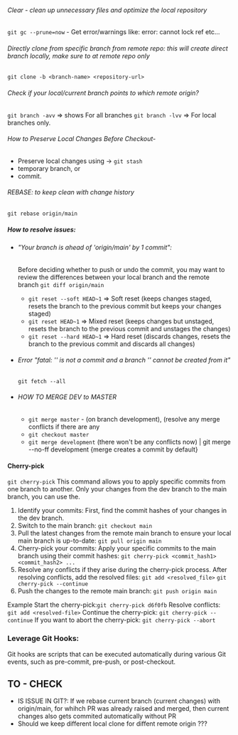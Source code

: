 ###### Clear - clean up unnecessary files and optimize the local repository
`git gc --prune=now` - Get error/warnings like: error: cannot lock ref etc...

###### Directly clone from specific branch from remote repo: this will create direct branch locally, make sure to at remote repo only
`git clone -b <branch-name> <repository-url>`

###### Check if your local/current branch points to which remote origin?
`git branch -avv`	=> shows For all branches
`git branch -lvv`	=> For local branches only.
 
###### How to Preserve Local Changes Before Checkout-
 + Preserve local changes using -> `git stash`
 + temporary branch, or
 + commit.

###### REBASE: to keep clean with change history
`git rebase origin/main`

##### How to resolve issues:
 + ###### "Your branch is ahead of 'origin/main' by 1 commit":
	Before deciding whether to push or undo the commit, you may want to review the differences between your local branch and the remote branch `git diff origin/main`
	+ `git reset --soft HEAD~1`	=> Soft reset (keeps changes staged, resets the branch to the previous commit but keeps your changes staged)
	+ `git reset HEAD~1`	=> Mixed reset (keeps changes but unstaged, resets the branch to the previous commit and unstages the changes)
	+ `git reset --hard HEAD~1`	=> Hard reset (discards changes, resets the branch to the previous commit and discards all changes)

+ ###### Error "fatal: '' is not a commit and a branch '' cannot be created from it"
	`git fetch --all`

+ ###### HOW TO MERGE DEV to MASTER
  	- `git merge master` - (on branch development), (resolve any merge conflicts if there are any 
	- `git checkout master`
	- `git merge development` (there won't be any conflicts now) | git merge --no-ff development {merge creates a commit by default}


#### Cherry-pick
 `git cherry-pick` This command allows you to apply specific commits from one branch to another. Only your changes from the dev branch to the main branch, you can use the.
1) Identify your commits: First, find the commit hashes of your changes in the dev branch.
2) Switch to the main branch: `git checkout main`
3) Pull the latest changes from the remote main branch to ensure your local main branch is up-to-date: `git pull origin main`
4) Cherry-pick your commits: Apply your specific commits to the main branch using their commit hashes: `git cherry-pick <commit_hash1> <commit_hash2> ...`
5) Resolve any conflicts if they arise during the cherry-pick process. After resolving conflicts, add the resolved files:
`git add <resolved_file>`
`git cherry-pick --continue`
6) Push the changes to the remote main branch: `git push origin main`

Example
Start the cherry-pick:`git cherry-pick d6f0fb`
Resolve conflicts: `git add <resolved-file>`
Continue the cherry-pick: `git cherry-pick --continue`
If you want to abort the cherry-pick: `git cherry-pick --abort`

### Leverage Git Hooks:
Git hooks are scripts that can be executed automatically during various Git events, such as pre-commit, pre-push, or post-checkout.


## TO - CHECK
- IS ISSUE IN GIT?: If we rebase current branch (current changes) with origin/main, for whihch PR was already raised and merged, then current changes also gets commited automatically without PR
- Should we keep different local clone for diffent remote origin ???
